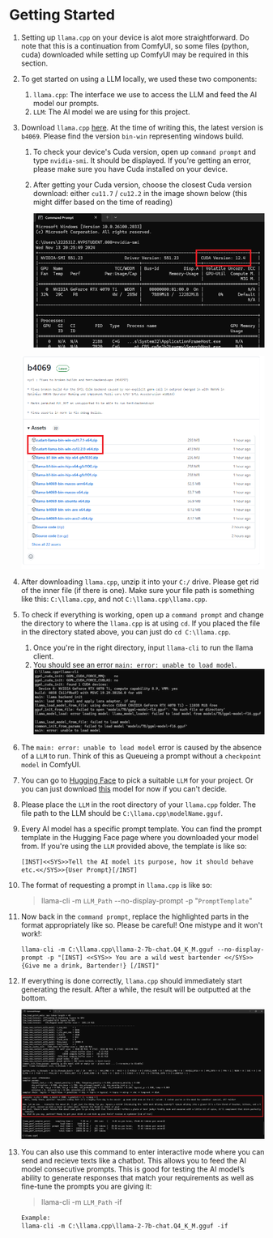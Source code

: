 # Getting Started
1.  Setting up `llama.cpp` on your device is alot more straightforward. Do note that this is a continuation from ComfyUI, so some files (python, cuda) downloaded while setting up ComfyUI may be required in this section.

1. To get started on using a LLM locally, we used these two components:
    1. `llama.cpp`: The interface we use to access the LLM and feed the AI model our prompts.
    1. `LLM`: The AI model we are using for this project.

1. Download `llama.cpp` [here](https://github.com/ggerganov/llama.cpp/releases). At the time of writing this, the latest version is `b4069`. Please find the version `bin-win` representing windows build.
    1. To check your device's Cuda version, open up `command prompt` and type `nvidia-smi`. It should be displayed. If you're getting an error, please make sure you have Cuda installed on your device.
    1. After getting your Cuda version, choose the closest Cuda version download: either `cu11.7` / `cu12.2` in the image shown below (this might differ based on the time of reading)

        ![](../images/cuda_version.png)

    ![](../images/llama_download.png)

1. After downloading `llama.cpp`, unzip it into your `C:/` drive. Please get rid of the inner file (if there is one). Make sure your file path is something like this: `C:\llama.cpp`, and not `C:\llama.cpp\llama.cpp`.

1. To check if everything is working, open up a `command prompt` and change the directory to where the `llama.cpp` is at using `cd`. If you placed the file in the directory stated above, you can just do `cd C:\llama.cpp`.
    1. Once you're in the right directory, input `llama-cli` to run the llama client.
    1. You should see an error `main: error: unable to load model`.
    ![](../images/llama_build.png)   
    
1. The `main: error: unable to load model` error is caused by the absence of a `LLM` to run. Think of this as Queueing a prompt without a `checkpoint model` in ComfyUI.

1. You can go to [Hugging Face](https://huggingface.co/models?other=llama) to pick a suitable `LLM` for your project. Or you can just download [this](https://huggingface.co/TheBloke/Llama-2-7B-Chat-GGUF/resolve/main/llama-2-7b-chat.Q4_K_M.gguf?download=true) model for now if you can't decide.

1. Please place the `LLM` in the root directory of your `llama.cpp` folder. The file path to the LLM should be `C:\llama.cpp\modelName.gguf`.

1. Every AI model has a specific prompt template. You can find the prompt template in the Hugging Face page where you downloaded your model from. If you're using the `LLM` provided above, the template is like so:
    ```
    [INST]<<SYS>>Tell the AI model its purpose, how it should behave etc.<</SYS>>{User Prompt}[/INST]
    ```

1. The format of requesting a prompt in `llama.cpp` is like so:
    > llama-cli -m `LLM_Path` --no-display-prompt -p "`PromptTemplate`"

1. Now back in the `command prompt`, replace the highlighted parts in the format appropriately like so. Please be careful! One mistype and it won't work!:
    ```
    llama-cli -m C:\llama.cpp\llama-2-7b-chat.Q4_K_M.gguf --no-display-prompt -p "[INST] <<SYS>> You are a wild west bartender <</SYS>> {Give me a drink, Bartender!} [/INST]"
    ```

1. If everything is done correctly, `llama.cpp` should immediately start generating the result. After a while, the result will be outputted at the bottom.

    ![](../images/llama_output.png)   

1. You can also use this command to enter interactive mode where you can send and recieve texts like a chatbot. This allows you to feed the AI model consecutive prompts. This is good for testing the AI model’s ability to generate responses that match your requirements as well as fine-tune the prompts you are giving it:

    > llama-cli -m `LLM_Path` -if

    ```
    Example:
    llama-cli -m C:\llama.cpp\llama-2-7b-chat.Q4_K_M.gguf -if
    ```